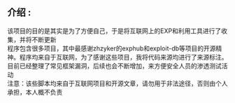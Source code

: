 ## 介绍 :

该项目的目的是其实是为了方便自己，于是将互联网上的EXP和利用工具进行了收集，并将不断更新
<br>
程序包含很多项目，其中最感谢zhzyker的exphub和exploit-db等项目的开源精神。程序均来自于互联网，为了感谢这些项目，我将代码来源均进行了来源标注。
<br>
目前已经整理了常见框架漏洞，后续也会不断增加，来方便安全人员的渗透测试活动
<br>
注意：该些脚本均来自于互联网项目和开源文章，请勿用于非法途径，否则由个人承担，本人概不负责


